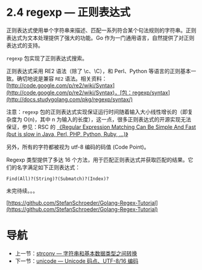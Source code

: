 # 2.4 regexp — 正则表达式

正则表达式使用单个字符串来描述、匹配一系列符合某个句法规则的字符串。正则表达式为文本处理提供了强大的功能。Go 作为一门通用语言，自然提供了对正则表达式的支持。

`regexp` 包实现了正则表达式搜索。

正则表达式采用 RE2 语法（除了 \c、\C），和 Perl、Python 等语言的正则基本一致。确切地说是兼容 `RE2` 语法。相关资料：[http://code.google.com/p/re2/wiki/Syntax](http://code.google.com/p/re2/wiki/Syntax)，[包：regexp/syntax](http://docs.studygolang.com/pkg/regexp/syntax/)

注意：`regexp` 包的正则表达式实现保证运行时间随着输入大小线性增长的（即复杂度为 O\(n\)，其中 n 为输入的长度），这一点，很多正则表达式的开源实现无法保证，参见：RSC 的 [《Regular Expression Matching Can Be Simple And Fast   
\(but is slow in Java, Perl, PHP, Python, Ruby, ...\)》](http://swtch.com/~rsc/regexp/regexp1.html)

另外，所有的字符都被视为 utf-8 编码的码值 \(Code Point\)。

Regexp 类型提供了多达 16 个方法，用于匹配正则表达式并获取匹配的结果。它们的名字满足如下正则表达式：

```
Find(All)?(String)?(Submatch)?(Index)?
```

未完待续。。。

[https://github.com/StefanSchroeder/Golang-Regex-Tutorial](https://github.com/StefanSchroeder/Golang-Regex-Tutorial)

# 导航

* 上一节：[strconv — 字符串和基本数据类型之间转换](02.3.md)
* 下一节：[unicode — Unicode 码点、UTF-8/16 编码](02.5.md)




